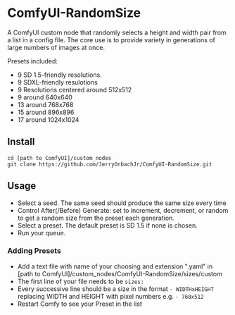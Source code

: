 # ComfyUI-RandomSize

A ComfyUI custom node that randomly selects a height and width pair from a list in a config file. 
The core use is to provide variety in generations of large numbers of images at once.

Presets included:
* 9 SD 1.5-friendly resolutions.
* 9 SDXL-friendly resulotions
* 9 Resolutions centered around 512x512
* 9 around 640x640
* 13 around 768x768
* 15 around 896x896
* 17 around 1024x1024

## Install

```
cd [path to ComfyUI]/custom_nodes
git clone https://github.com/JerryOrbachJr/ComfyUI-RandomSize.git
```

## Usage
* Select a seed. The same seed should produce the same size every time
* Control After(/Before) Generate: set to increment, decrement, or random to get a random size from the preset each generation.
* Select a preset. The default preset is SD 1.5 if none is chosen.
* Run your queue.

### Adding Presets

- Add a text file with name of your choosing and extension ".yaml" in [path to ComfyUI]/custom_nodes/ComfyUI-RandomSize/sizes/custom
- The first line of your file needs to be ```sizes:```
- Every successive line should be a size in the format ```- WIDTHxHEIGHT``` replacing WIDTH and HEIGHT with pixel numbers e.g. ```- 768x512```
- Restart Comfy to see your Preset in the list
